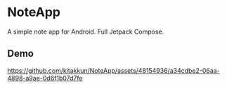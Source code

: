 # NoteApp

A simple note app for Android. Full Jetpack Compose.

## Demo

https://github.com/kitakkun/NoteApp/assets/48154936/a34cdbe2-06aa-4898-a9ae-0d6f1b07d7fe
